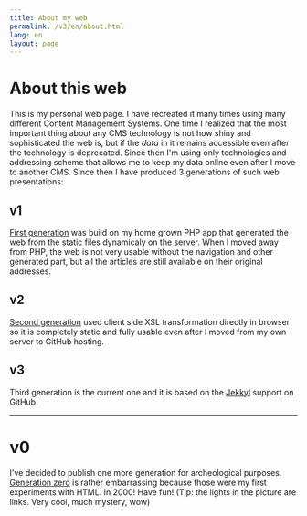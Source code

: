 ```yaml
---
title: About my web
permalink: /v3/en/about.html
lang: en
layout: page
---
```


# About this web
This is my personal web page. I have recreated it many times using many different Content Management Systems. One time I realized that the most important thing about any CMS technology is not how shiny and sophisticated the web is, but if the _data_ in it remains accessible even after the technology is deprecated. Since then I'm using only technologies and addressing scheme that allows me to keep my data online even after I move to another CMS. Since then I have produced 3 generations of such web presentations:

## v1
[First generation](/v1/index.html) was build on my home grown PHP app that generated the web from the static files dynamicaly on the server. When I moved away from PHP, the web is not very usable without the navigation and other generated part, but all the articles are still available on their original addresses.

## v2
[Second generation](/v2/index.xml) used client side XSL transformation directly in browser so it is completely static and fully usable even after I moved from my own server to GitHub hosting.

## v3
Third generation is the current one and it is based on the [Jekkyl](http://jekyllrb.com/) support on GitHub.

-------------------------------

# v0
I've decided to publish one more generation for archeological purposes. [Generation zero](/v0/index.html) is rather embarrassing because those were my first experiments with HTML. In 2000! Have fun! (Tip: the lights in the picture are links. Very cool, much mystery, wow)